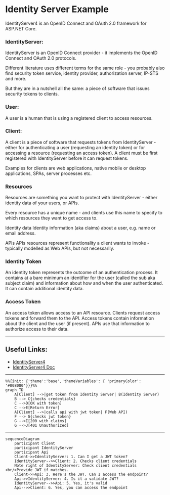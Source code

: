 # Identity Server Example
IdentityServer4 is an OpenID Connect and OAuth 2.0 framework for ASP.NET Core.

### IdentityServer:
IdentityServer is an OpenID Connect provider - it implements the OpenID Connect and OAuth 2.0 protocols.

Different literature uses different terms for the same role - you probably also find security token service, identity provider, authorization server, IP-STS and more.

But they are in a nutshell all the same: a piece of software that issues security tokens to clients.
### User:
A user is a human that is using a registered client to access resources.

### Client:
A client is a piece of software that requests tokens from IdentityServer - either for authenticating a user (requesting an identity token) or for accessing a resource (requesting an access token). A client must be first registered with IdentityServer before it can request tokens.

Examples for clients are web applications, native mobile or desktop applications, SPAs, server processes etc.

### Resources
Resources are something you want to protect with IdentityServer - either identity data of your users, or APIs.

Every resource has a unique name - and clients use this name to specify to which resources they want to get access to.

Identity data Identity information (aka claims) about a user, e.g. name or email address.

APIs APIs resources represent functionality a client wants to invoke - typically modelled as Web APIs, but not necessarily.
### Identity Token
An identity token represents the outcome of an authentication process. It contains at a bare minimum an identifier for the user (called the sub aka subject claim) and information about how and when the user authenticated. It can contain additional identity data.

### Access Token
An access token allows access to an API resource. Clients request access tokens and forward them to the API. Access tokens contain information about the client and the user (if present). APIs use that information to authorize access to their data.

---
## Useful Links:
- [IdentityServer4](https://identityserver.io/)
- [IdentityServer4 Doc](http://docs.identityserver.io/en/latest/index.html)
---

```mermaid
%%{init: {'theme':'base','themeVariables': { 'primaryColor': '#008080'}}}%%
graph TD
    A[Client] -->|get token from Identity Server| B(Identity Server)
    B --> C{checks credentials}
    C -->D[OK with token] 
    C -->E[Return Error]
    A[Client] -->|calls api with jwt token| F(Web API)
    F --> G{checks jwt token}
    G -->I[200 with claims]
    G -->J[401 Unauthorized]

```
---
```mermaid
sequenceDiagram
    participant Client
    participant IdentityServer    
    participant Api
    Client->>IdentityServer: 1. Can I get a JWT token?
    IdentityServer-->>Client: 2. Checks client credentials
    Note right of IdentityServer: Check client credentials <br/>Provide JWT if matches.        
    Client->>Api: 3. Here's the JWT. Can I access the endpoint?
    Api->>IdentityServer: 4. Is it a validate JWT?
    IdentityServer-->>Api: 5. Yes, it's valid
    Api-->>Client: 6. Yes, you can access the endpoint

```
